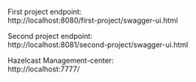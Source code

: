 


First project endpoint:     
http://localhost:8080/first-project/swagger-ui.html

Second project endpoint:        
http://localhost:8081/second-project/swagger-ui.html

Hazelcast Management-center:        
http://localhost:7777/